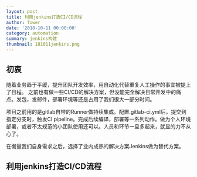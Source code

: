 ```yaml
---
layout: post
title: 利用jenkins打造CI/CD流程
author: Tower
date: '2018-10-11 00:00:00'
category: automation
summary: jenkins构建
thumbnail: 181011jenkins.png
---
```


## 初衷

随着业务趋于平缓，提升团队开发效率，用自动化代替重复人工操作的事宜被提上了日程。
之前也有做一些CI/CD的解决方案，但没能完全解决日常开发中的痛点。发包，发邮件，部署环境等还是占用了我们很大一部分时间。

项目之前用的是gitlab自带的Runner做持续集成。配置.gitlab-ci.yml后，提交到指定分支时，触发CI pipeline。完成后续编译，部署等一系列动作。做为个人环境部署，或者不太规范的小团队使用还可以。人员和环节一旦多起来，就显的力不从心了。

在衡量我们自身需求之后，选择了业内成熟的解决方案Jenkins做为替代方案。

## 利用jenkins打造CI/CD流程

